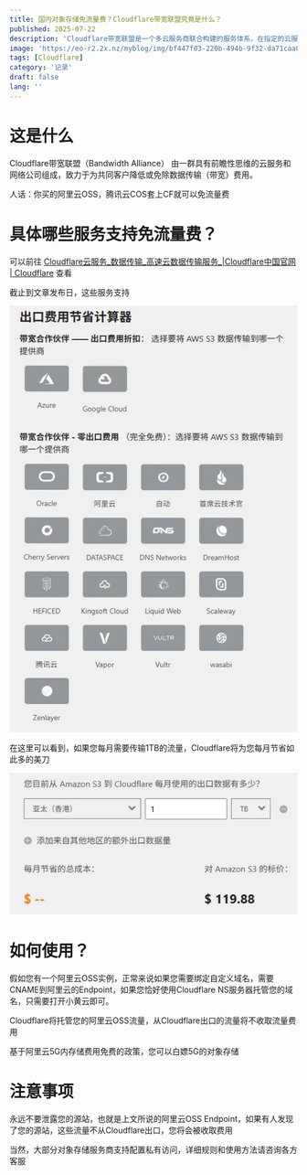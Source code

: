 ```yaml
---
title: 国内对象存储免流量费？Cloudflare带宽联盟究竟是什么？
published: 2025-07-22
description: 'Cloudflare带宽联盟是一个多云服务商联合构建的服务体系，在指定的云服务商中，如果流量通过Cloudflare路由则不收取流量费用，用户仅需要支付存储费用'
image: 'https://eo-r2.2x.nz/myblog/img/bf447f03-220b-494b-9f32-da71caa8b43d.webp'
tags: [Cloudflare]
category: '记录'
draft: false 
lang: ''
---
```


# 这是什么

Cloudflare带宽联盟（Bandwidth Alliance） 由一群具有前瞻性思维的云服务和网络公司组成，致力于为共同客户降低或免除数据传输（带宽）费用。

人话：你买的阿里云OSS，腾讯云COS套上CF就可以免流量费

# 具体哪些服务支持免流量费？

可以前往 [Cloudflare云服务_数据传输_高速云数据传输服务_|Cloudflare中国官网 | Cloudflare](https://www.cloudflare.com/zh-cn/bandwidth-alliance/) 查看

截止到文章发布日，这些服务支持

![](../assets/images/e04c6bee-efc2-4998-83aa-aeacc80e6908.webp)

在这里可以看到，如果您每月需要传输1TB的流量，Cloudflare将为您每月节省如此多的美刀

![](../assets/images/3ac81964-bb93-4528-921f-d801a66cb72d.webp)

# 如何使用？

假如您有一个阿里云OSS实例，正常来说如果您需要绑定自定义域名，需要CNAME到阿里云的Endpoint，如果您恰好使用Cloudflare NS服务器托管您的域名，只需要打开小黄云即可。

Cloudflare将托管您的阿里云OSS流量，从Cloudflare出口的流量将不收取流量费用

基于阿里云5G内存储费用免费的政策，您可以白嫖5G的对象存储

# 注意事项

永远不要泄露您的源站，也就是上文所说的阿里云OSS Endpoint，如果有人发现了您的源站，这些流量不从Cloudflare出口，您将会被收取费用

当然，大部分对象存储服务商支持配置私有访问，详细规则和使用方法请咨询各方客服
